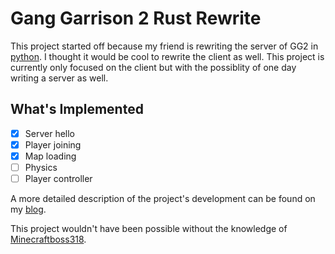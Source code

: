 # Gang Garrison 2 Rust Rewrite

This project started off because my friend is rewriting the server of GG2 in [python](https://github.com/Minecraftboss318/gg2-python-dedicated-server).
I thought it would be cool to rewrite the client as well.
This project is currently only focused on the client but with the possiblity of one day writing a server as well.

## What's Implemented

- [x] Server hello
- [x] Player joining
- [x] Map loading
- [ ] Physics
- [ ] Player controller

A more detailed description of the project's development can be found on my [blog](https://thepinkhacker.com/blog/post/gg2_rust).

This project wouldn't have been possible without the knowledge of [Minecraftboss318](https://github.com/Minecraftboss318).
